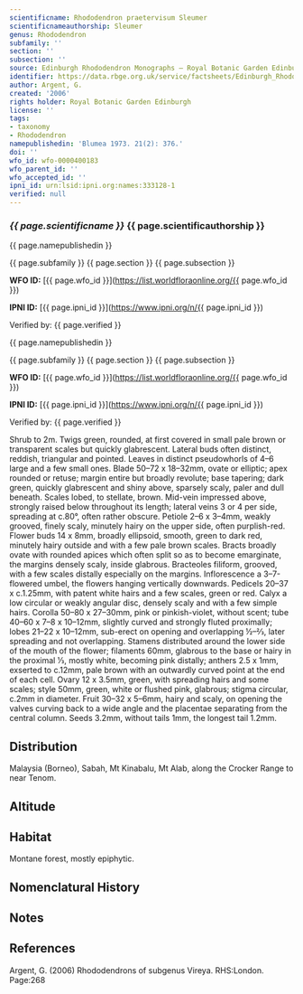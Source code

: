 ```yaml
---
scientificname: Rhododendron praetervisum Sleumer
scientificnameauthorship: Sleumer
genus: Rhododendron
subfamily: ''
section: ''
subsection: ''
source: Edinburgh Rhododendron Monographs – Royal Botanic Garden Edinburgh
identifier: https://data.rbge.org.uk/service/factsheets/Edinburgh_Rhododendron_Monographs.xhtml
author: Argent, G.
created: '2006'
rights holder: Royal Botanic Garden Edinburgh
license: ''
tags:
- taxonomy
- Rhododendron
namepublishedin: 'Blumea 1973. 21(2): 376.'
doi: ''
wfo_id: wfo-0000400183
wfo_parent_id: ''
wfo_accepted_id: ''
ipni_id: urn:lsid:ipni.org:names:333128-1
verified: null
---
```

### _{{ page.scientificname }}_ {{ page.scientificauthorship }}
 {{ page.namepublishedin }}

{{ page.subfamily }} {{ page.section }} {{ page.subsection }}

**WFO ID:** [{{ page.wfo_id }}](https://list.worldfloraonline.org/{{ page.wfo_id }})

**IPNI ID:** [{{ page.ipni_id }}](https://www.ipni.org/n/{{ page.ipni_id }})

Verified by: {{ page.verified }}

 {{ page.namepublishedin }}

{{ page.subfamily }} {{ page.section }} {{ page.subsection }}

**WFO ID:** [{{ page.wfo_id }}](https://list.worldfloraonline.org/{{ page.wfo_id }})

**IPNI ID:** [{{ page.ipni_id }}](https://www.ipni.org/n/{{ page.ipni_id }})

Verified by: {{ page.verified }}



Shrub to 2m. Twigs green, rounded, at first covered in small pale brown or transparent scales but quickly glabrescent. Lateral buds often distinct, reddish, triangular and pointed. Leaves in distinct pseudowhorls of 4–6 large and a few small ones. Blade 50–72 x 18–32mm, ovate or elliptic; apex rounded or retuse; margin entire but broadly revolute; base tapering; dark green, quickly glabrescent and shiny above, sparsely scaly, paler and dull beneath. Scales lobed, to stellate, brown. Mid-vein impressed above, strongly raised below throughout its length; lateral veins 3 or 4 per side, spreading at c.80°, often rather obscure. Petiole 2–6 x 3–4mm, weakly grooved, finely scaly, minutely hairy on the upper side, often purplish-red. Flower buds 14 x 8mm, broadly ellipsoid, smooth, green to dark red, minutely hairy outside and with a few pale brown scales. Bracts broadly ovate with rounded apices which often split so as to become emarginate, the margins densely scaly, inside glabrous. Bracteoles filiform, grooved, with a few scales distally especially on the margins. Inflorescence a 3–7-flowered umbel, the flowers hanging vertically downwards. Pedicels 20–37 x c.1.25mm, with patent white hairs and a few scales, green or red. Calyx a low circular or weakly angular disc, densely scaly and with a few simple hairs. Corolla 50–80 x 27–30mm, pink or pinkish-violet, without scent; tube 40–60 x 7–8 x 10–12mm, slightly curved and strongly fluted proximally; lobes 21–22 x 10–12mm, sub-erect on opening and overlapping ½–2⁄3, later spreading and not overlapping. Stamens distributed around the lower side of the mouth of the flower; filaments 60mm, glabrous to the base or hairy in the proximal 1⁄3, mostly white, becoming pink distally; anthers 2.5 x 1mm, exserted to c.12mm, pale brown with an outwardly curved point at the end of each cell. Ovary 12 x 3.5mm, green, with spreading hairs and some scales; style 50mm, green, white or flushed pink, glabrous; stigma circular, c.2mm in diameter. Fruit 30–32 x 5–6mm, hairy and scaly, on opening the valves curving back to a wide angle and the placentae separating from the central column. Seeds 3.2mm, without tails 1mm, the longest tail 1.2mm.

## Distribution
Malaysia (Borneo), Sabah, Mt Kinabalu, Mt Alab, along the Crocker Range to near Tenom.

## Altitude


## Habitat
Montane forest, mostly epiphytic.

## Nomenclatural History

                       
## Notes


## References

Argent, G. (2006) Rhododendrons of subgenus Vireya. RHS:London. Page:268

